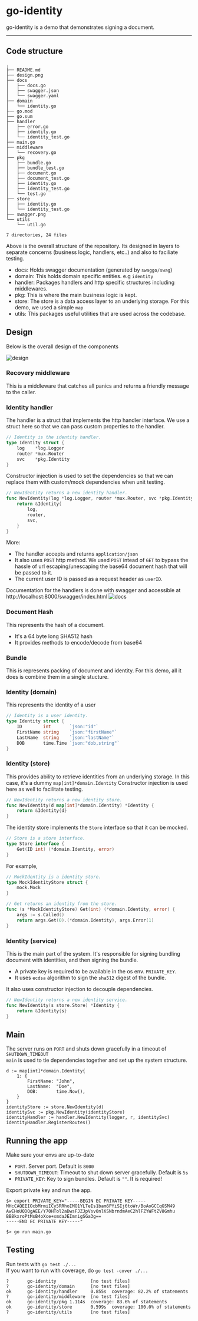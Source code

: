 # go-identity

go-identity is a demo that demonstrates signing a document.
___

## Code structure

```text
.
├── README.md
├── design.png
├── docs
│   ├── docs.go
│   ├── swagger.json
│   └── swagger.yaml
├── domain
│   └── identity.go
├── go.mod
├── go.sum
├── handler
│   ├── error.go
│   ├── identity.go
│   └── identity_test.go
├── main.go
├── middleware
│   └── recovery.go
├── pkg
│   ├── bundle.go
│   ├── bundle_test.go
│   ├── document.go
│   ├── document_test.go
│   ├── identity.go
│   ├── identity_test.go
│   └── test.go
├── store
│   ├── identity.go
│   └── identity_test.go
├── swagger.png
└── utils
    └── util.go

7 directories, 24 files
```

Above is the overall structure of the repository. Its designed in layers to separate concerns (business logic, handlers, etc..) and also to faciliate testing.

- docs: Holds swagger documentation (generated by `swaggo/swag`)
- domain: This holds domain specific entities. e.g `identity`
- handler: Packages handlers and http specific structures including middlewares.
- pkg: This is where the main business logic is kept.
- store: The store is a data access layer to an underlying storage. For this demo, we used a simple `map`
- utils: This packages useful utilities that are used across the codebase.

## Design
Below is the overall design of the components

![design](design.png)

### Recovery middleware
This is a middleware that catches all panics and returns a friendly message to the caller.

### Identity handler
The handler is a struct that implements the http handler interface.
We use a struct here so that we can pass custom properties to the handler.

```go
// Identity is the identity handler.
type Identity struct {
	log    *log.Logger
	router *mux.Router
	svc    *pkg.Identity
}
```

Constructor injection is used to set the dependencies so that we can replace them with custom/mock dependencies when unit testing.
```go
// NewIdentity returns a new identity handler.
func NewIdentity(log *log.Logger, router *mux.Router, svc *pkg.Identity) *Identity {
	return &Identity{
		log,
		router,
		svc,
	}
}
```
More:
- The handler accepts and returns `application/json`
- It also uses `POST` http method. We used `POST` intead of `GET` to bypass the hassle of url escaping/unescaping the base64 document hash that will be passed to it.
- The current user ID is passed as a request header as `userID`.

Documentation for the handlers is done with swagger and accessible at http://localhost:8000/swagger/index.html
![docs](swagger.png)

### Document Hash
This represents the hash of a document. 
- It's a 64 byte long SHA512 hash
- It provides methods to encode/decode from base64

### Bundle
This is represents packing of document and identity.
For this demo, all it does is combine them in a single stucture.

### Identity (domain)
This represents the identity of a user
```go
// Identity is a user identity.
type Identity struct {
	ID        int       `json:"id"`
	FirstName string    `json:"firstName"`
	LastName  string    `json:"lastName"`
	DOB       time.Time `json:"dob,string"`
}

```

### Identity (store)
This provides ability to retrieve identities from an underlying storage. In this case, it's a dummy `map[int]*domain.Identity` 
Constructor injection is used here as well to facilitate testing.
```go
// NewIdentity returns a new identity store.
func NewIdentity(d map[int]*domain.Identity) *Identity {
	return &Identity{d}
}
```

The identity store implements the `Store` interface so that it can be mocked.
```go
// Store is a store interface.
type Store interface {
    Get(ID int) (*domain.Identity, error)
}
```
For example,
```go
// MockIdentity is a identity store.
type MockIdentityStore struct {
	mock.Mock
}

// Get returns an identity from the store.
func (s *MockIdentityStore) Get(int) (*domain.Identity, error) {
    args := s.Called()
    return args.Get(0).(*domain.Identity), args.Error(1)
}
```
### Identity (service)
This is the main part of the system. It's responsible for signing bundling document with identities, and then signing the bundle.
- A private key is required to be available in the os env. `PRIVATE_KEY`.
- It uses `ecdsa` algorithm to sign the `sha512` digest of the bundle.

It also uses constructor injection to decouple dependencies.
```go
// NewIdentity returns a new identity service.
func NewIdentity(s store.Store) *Identity {
	return &Identity{s}
}
```

## Main

The server runs on `PORT` and shuts down gracefully in a timeout of `SHUTDOWN_TIMEOUT`  
`main` is used to tie dependencies together and set up the system structure.

```text
d := map[int]*domain.Identity{
    1: {
        FirstName: "John",
        LastName:  "Doe",
        DOB:       time.Now(),
    }
}
identityStore := store.NewIdentity(d)
identitySvc := pkg.NewIdentity(identityStore)
identityHandler := handler.NewIdentity(logger, r, identitySvc)
identityHandler.RegisterRoutes()
```

## Running the app

Make sure your envs are up-to-date

- `PORT`. Server port. Default is `8000`
- `SHUTDOWN_TIMEOUT`: Timeout to shut down server gracefully. Default is `5s`
- `PRIVATE_KEY`: Key to sign bundles. Default is `""`. It is required!

Export private key and run the app.

```text
$> export PRIVATE_KEY="-----BEGIN EC PRIVATE KEY----- 
MHcCAQEEIOcbMrmiICy5RRhoIMO1YLTeIs1bam6PYiSIj6toWr/BoAoGCCqGSM49
AwEHoUQDQgAEE/Y70HTol2aDwsFJZJpVsv0nlKSNbrndmAeC2hlFZYWFtZV8Gmhu
BB8kxroPtMsB4oXce+xmdaJEImnigSGa3g==
-----END EC PRIVATE KEY-----"

$> go run main.go
```
## Testing

Run tests with `go test ./...`  
If you want to run with coverage, do `go test -cover ./...`

```text
?       go-identity             [no test files]
?       go-identity/domain      [no test files]
ok      go-identity/handler     0.855s  coverage: 82.2% of statements
?       go-identity/middleware  [no test files]
ok      go-identity/pkg 1.114s  coverage: 83.6% of statements
ok      go-identity/store       0.599s  coverage: 100.0% of statements
?       go-identity/utils       [no test files]
```
